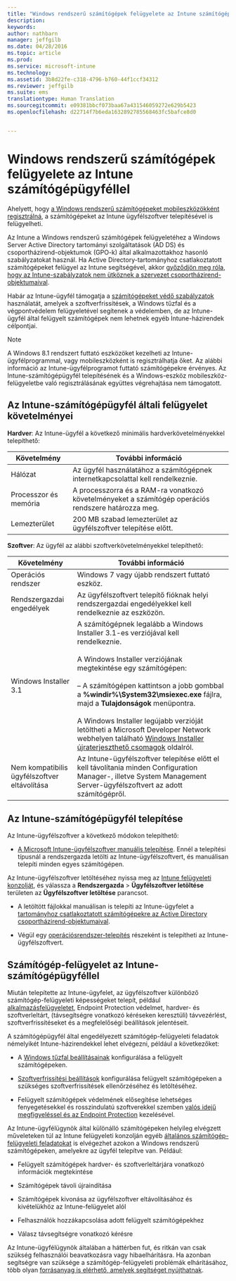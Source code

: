 ```yaml
---
title: "Windows rendszerű számítógépek felügyelete az Intune számítógépügyféllel | Microsoft Intune"
description: 
keywords: 
author: nathbarn
manager: jeffgilb
ms.date: 04/28/2016
ms.topic: article
ms.prod: 
ms.service: microsoft-intune
ms.technology: 
ms.assetid: 3b8d22fe-c318-4796-b760-44f1ccf34312
ms.reviewer: jeffgilb
ms.suite: ems
translationtype: Human Translation
ms.sourcegitcommit: e09381bbcf073baa67a431546059272e629b5423
ms.openlocfilehash: d22714f7b6eda1632892785568463fc5bafce8d0


---
```


# Windows rendszerű számítógépek felügyelete az Intune számítógépügyféllel
Ahelyett, hogy [a Windows rendszerű számítógépeket mobileszközökként regisztrálná](set-up-windows-device-management-with-microsoft-intune.md), a számítógépeket az Intune ügyfélszoftver telepítésével is felügyelheti. 

Az Intune a Windows rendszerű számítógépek felügyeletéhez a Windows Server Active Directory tartományi szolgáltatások (AD DS) és csoportházirend-objektumok (GPO-k) által alkalmazottakhoz hasonló szabályzatokat használ. Ha Active Directory-tartományhoz csatlakoztatott számítógépeket felügyel az Intune segítségével, akkor [győződjön meg róla, hogy az Intune-szabályzatok nem ütköznek a szervezet csoportházirend-objektumaival](resolve-gpo-and-microsoft-intune-policy-conflicts.md).

Habár az Intune-ügyfél támogatja a [számítógépeket védő szabályzatok](policies-to-protect-windows-pcs-in-microsoft-intune.md) használatát, amelyek a szoftverfrissítések, a Windows tűzfal és a végpontvédelem felügyeletével segítenek a védelemben, de az Intune-ügyfél által felügyelt számítógépek nem lehetnek egyéb Intune-házirendek célpontjai.

> [!NOTE]
> A Windows 8.1 rendszert futtató eszközöket kezelheti az Intune-ügyfélprogrammal, vagy mobileszközként is regisztrálhatja őket. Az alábbi információ az Intune-ügyfélprogramot futtató számítógépekre érvényes. Az Intune-számítógépügyfél telepítésének és a Windows-eszköz mobileszköz-felügyeletbe való regisztrálásának együttes végrehajtása nem támogatott.

## Az Intune-számítógépügyfél általi felügyelet követelményei

**Hardver**: Az Intune-ügyfél a következő minimális hardverkövetelményekkel telepíthető:

|Követelmény|További információ|
|---------------|--------------------|
|Hálózat|Az ügyfél használatához a számítógépnek internetkapcsolattal kell rendelkeznie.|
|Processzor és memória|A processzorra és a RAM-ra vonatkozó követelményeket a számítógép operációs rendszere határozza meg.|
|Lemezterület|200 MB szabad lemezterület az ügyfélszoftver telepítése előtt.|

**Szoftver**: Az ügyfél az alábbi szoftverkövetelményekkel telepíthető:

|Követelmény|További információ|
|---------------|--------------------|
|Operációs rendszer | Windows 7 vagy újabb rendszert futtató eszköz. |
|Rendszergazdai engedélyek|Az ügyfélszoftvert telepítő fióknak helyi rendszergazdai engedélyekkel kell rendelkeznie az eszközön.|
|Windows Installer 3.1|A számítógépnek legalább a Windows Installer 3.1-es verziójával kell rendelkeznie.<br /><br />A Windows Installer verziójának megtekintése egy számítógépen:<br /><br />– A számítógépen kattintson a jobb gombbal a **%windir%\System32\msiexec.exe** fájlra, majd a **Tulajdonságok** menüpontra.<br /><br />A Windows Installer legújabb verzióját letöltheti a Microsoft Developer Network webhelyen található [Windows Installer újraterjeszthető csomagok](http://go.microsoft.com/fwlink/?LinkID=234258) oldalról.|
|Nem kompatibilis ügyfélszoftver eltávolítása|Az Intune-ügyfélszoftver telepítése előtt el kell távolítania minden Configuration Manager-, illetve System Management Server-ügyfélszoftvert az adott számítógépről.|

## Az Intune-számítógépügyfél telepítése
Az Intune-ügyfélszoftver a következő módokon telepíthető:

-   [A Microsoft Intune-ügyfélszoftver manuális telepítése](install-the-windows-pc-client-with-microsoft-intune.md#to-manually-deploy-the-client-software). Ennél a telepítési típusnál a rendszergazda letölti az Intune-ügyfélszoftvert, és manuálisan telepíti minden egyes számítógépen.

  Az Intune-ügyfélszoftver letöltéséhez nyissa meg az [Intune felügyeleti konzolját](https://manage.microsoft.com), és válassza a **Rendszergazda** > **Ügyfélszoftver letöltése** területen az **Ügyfélszoftver letöltése** parancsot.

-   A letöltött fájlokkal manuálisan is telepíti az Intune-ügyfelet a [tartományhoz csatlakoztatott számítógépekre az Active Directory csoportházirend-objektumaival](install-the-windows-pc-client-with-microsoft-intune.md#to-automatically-deploy-the-client-software-by-using-group-policy).

-   Végül egy [operációsrendszer-telepítés](install-the-windows-pc-client-with-microsoft-intune.md#install-the-microsoft-intune-client-software-as-part-of-an-image) részeként is telepítheti az Intune-ügyfélszoftvert.

## Számítógép-felügyelet az Intune-számítógépügyféllel
Miután telepítette az Intune-ügyfelet, az ügyfélszoftver különböző számítógép-felügyeleti képességeket telepít, például [alkalmazásfelügyeletet](deploy-apps-in-microsoft-intune.md), Endpoint Protection védelmet, hardver- és szoftverleltárt, (távsegítségre vonatkozó kéréseken keresztüli) távvezérlést, szoftverfrissítéseket és a megfelelőségi beállítások jelentéseit.

A számítógépügyfél által engedélyezett számítógép-felügyeleti feladatok némelyikét Intune-házirendekkel lehet elvégezni, például a következőket:

-   A [Windows tűzfal beállításainak](help-protect-windows-pcs-using-windows-firewall-policies-in-microsoft-intune.md) konfigurálása a felügyelt számítógépeken.

-   [Szoftverfrissítési beállítások](keep-windows-pcs-up-to-date-with-software-updates-in-microsoft-intune.md) konfigurálása felügyelt számítógépeken a szükséges szoftverfrissítések ellenőrzéséhez és letöltéséhez.

-   Felügyelt számítógépek védelmének elősegítése lehetséges fenyegetésekkel és rosszindulatú szoftverekkel szemben [valós idejű megfigyeléssel és az Endpoint Protection](help-secure-windows-pcs-with-endpoint-protection-for-microsoft-intune.md) kezelésével.

Az Intune-ügyfélügynök által különálló számítógépeken helyileg elvégzett műveleteken túl az Intune felügyeleti konzolján egyéb [általános számítógép-felügyeleti feladatokat](common-windows-pc-management-tasks-with-the-microsoft-intune-computer-client.md) is elvégezhet azokon a Windows rendszerű számítógépeken, amelyekre az ügyfél telepítve van. Például:

-   Felügyelt számítógépek hardver- és szoftverleltárjára vonatkozó információk megtekintése

-   Számítógépek távoli újraindítása

-   Számítógépek kivonása az ügyfélszoftver eltávolításához és kivételükhöz az Intune-felügyelet alól

-   Felhasználók hozzákapcsolása adott felügyelt számítógépekhez

-   Válasz távsegítségre vonatkozó kérésre

Az Intune-ügyfélügynök általában a háttérben fut, és ritkán van csak szükség felhasználói beavatkozásra vagy hibaelhárításra. Ha azonban segítségre van szüksége a számítógép-felügyeleti problémák elhárításához, több olyan [forrásanyag is elérhető, amelyek segítséget nyújthatnak](/intune/troubleshoot/troubleshoot-client-setup-in-microsoft-intune).



<!--HONumber=Jul16_HO3-->


